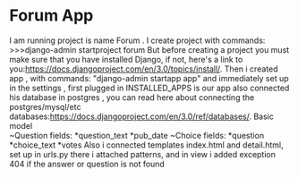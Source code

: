 # Forum App
I am running project is name Forum . I create project with commands: >>>django-admin startproject forum 
But before creating a project you must make sure that you have installed Django, if not, here's a link to you:https://docs.djangoproject.com/en/3.0/topics/install/. Then i created app , with commands: "django-admin startapp app" and immediately set up in the settings , first plugged in INSTALLED_APPS is our app also connected his database in postgres , you can read here about connecting the postgres/mysql/etc databases:https://docs.djangoproject.com/en/3.0/ref/databases/.
Basic model</br>
~Question
fields: *question_text
        *pub_date
~Choice
fields: *question
        *choice_text
        *votes
Also i connected templates index.html and detail.html, set up in urls.py there i attached patterns, and in view i added exception 404 if the answer or question is not found
